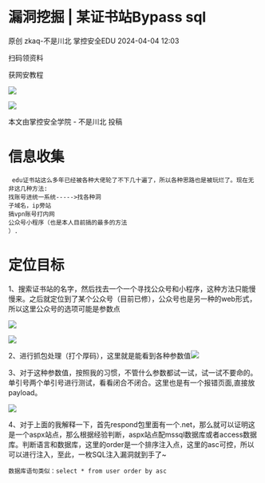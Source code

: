 #  漏洞挖掘 | 某证书站Bypass sql   
原创 zkaq-不是川北  掌控安全EDU   2024-04-04 12:03  
  
扫码领资料  
  
获网安教程  
  
![](https://mmbiz.qpic.cn/sz_mmbiz_png/BwqHlJ29vcrpvQG1VKMy1AQ1oVvUSeZYhLRYCeiaa3KSFkibg5xRjLlkwfIe7loMVfGuINInDQTVa4BibicW0iaTsKw/640?wx_fmt=other&from=appmsg&wxfrom=5&wx_lazy=1&wx_co=1&tp=webp "")  
  
  
![](https://mmbiz.qpic.cn/mmbiz_png/b96CibCt70iaaJcib7FH02wTKvoHALAMw4fchVnBLMw4kTQ7B9oUy0RGfiacu34QEZgDpfia0sVmWrHcDZCV1Na5wDQ/640?wx_fmt=other&wxfrom=5&wx_lazy=1&wx_co=1&tp=webp "")  
  
  
  
本文由掌控安全学院 - 不是川北 投稿  
# 信息收集  
```
 edu证书站这么多年已经被各种大佬轮了不下几十遍了，所以各种思路也是被玩烂了。现在无非这几种方法:
找账号进统一系统----->找各种洞
子域名，ip旁站
搞vpn账号打内网
公众号小程序（也是本人目前搞的最多的方法
）.
```  
# 定位目标  
  
1、搜索证书站的名字，然后找去一个一个寻找公众号和小程序，这种方法只能慢慢来。之后就定位到了某个公众号（目前已修），公众号也是另一种的web形式，所以这里公众号的选项可能是参数点  
  
![](https://mmbiz.qpic.cn/sz_mmbiz_png/BwqHlJ29vcrtyYASTdCpBJdvI1RnLaRshEToHeYQQEibhNYTBJsjReTibolIhYjDDy6WHibwLeLAz9aE2TIZpWDqA/640?wx_fmt=png&from=appmsg "")  
  
![](https://mmbiz.qpic.cn/sz_mmbiz_png/BwqHlJ29vcrtyYASTdCpBJdvI1RnLaRsia2wRlgUVpRKJEemRf02J8SQosztmF9sH6bnVEjkhGAU1ynWwcWbNKg/640?wx_fmt=png&from=appmsg "")  
  
2、进行抓包处理（打个厚码），这里就是能看到各种参数值![](https://mmbiz.qpic.cn/sz_mmbiz_png/BwqHlJ29vcrtyYASTdCpBJdvI1RnLaRsOrOLeRQEfPdZ5ia9hnIdIMvskbDvC8oCB4hKib5YickMia0wqbmjurJNIw/640?wx_fmt=png&from=appmsg "")  
  
  
3、对于这种参数值，按照我的习惯，不管什么参数都试一试，试一试不要命的。单引号两个单引号进行测试，看看闭合不闭合。这里也是有一个报错页面,直接放payload。  
  
![](https://mmbiz.qpic.cn/sz_mmbiz_png/BwqHlJ29vcrtyYASTdCpBJdvI1RnLaRs985ibz2bsqY2X9C2kicic3tKRMtBhS8QIIKrIlbTX3whFrOjspRwyBuQA/640?wx_fmt=png&from=appmsg "")  
  
4、对于上面的我解释一下，首先respond包里面有一个.net，那么就可以证明这是一个aspx站点，那么根据经验判断，aspx站点配mssql数据库或者access数据库。判断语言和数据库，这里的order是一个排序注入点，这里的asc可控，所以可以进行注入，至此，一枚SQL注入漏洞就到手了~  
```
数据库语句类似：select * from user order by asc
```  
  
